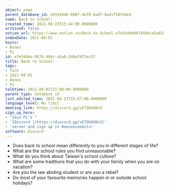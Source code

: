 ```yaml
---
object: page
parent_database_id: e9339446-880f-4ef0-8ad7-8ad1f507dded
name: Back to School!
created_time: 2021-08-23T15:44:00.0000000
archived: false
notion_url: https://www.notion.so/Back-to-School-e7e5448e067449dca5a0240e7df2ec57
indexDate: 2021-09-01
hosts:
- Bones
- Pi
id: e7e5448e-0674-49dc-a5a0-240e7df2ec57
title: Back to School!
tags:
- Talk
- 2021-09-01
- Bones
- Pi
talktime: 2021-09-01T21:00:00.0000000
parent_type: database_id
last_edited_time: 2021-08-23T15:47:00.0000000
language_level: No limit
meeting_link: https://discord.gg/vE7QUXGDnS
sign_up_here:
- "Join Pi's "
- '[Discord ](https://discord.gg/vE7QUXGDnS)'
- 'server and sign up in #annoncements!'
software: Discord
---
```


   - Does back to school mean differently to you in different stages of life?
   - What are the school rules you find unreasonable?
   - What do you think about Taiwan's school culture?
   - What are some traditions that you do with your family when you are on vacation?
   - Are you the law abiding student or are you a rebel?
   - Do most of your favourite memories happen in or outside school holidays?








